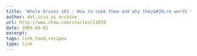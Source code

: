 ```yaml
---
title: 'Whole Grains 101 : How to cook them and why they&#39;re worth the wait - CHOW'
author: del.icio.us archive
url: http://www.chow.com/stories/11819
date: 2009-09-01
excerpt: 
tags: link,food,recipes
type: link
---
```

